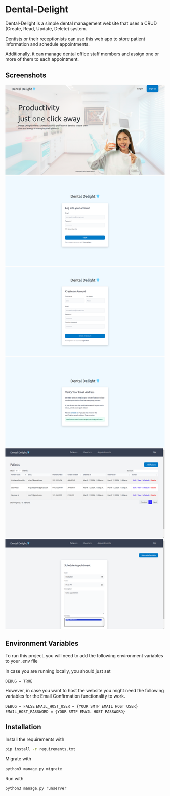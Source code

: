
# Dental-Delight

Dental-Delight is a simple dental management website that uses a CRUD (Create, Read, Update, Delete) system. 

Dentists or their receptionists can use this web app to store patient information and schedule appointments. 

Additionally, it can manage dental office staff members and assign one or more of them to each appointment.


## Screenshots

![App Screenshot](/screenshots/screenshot1.png)
![App Screenshot](/screenshots/screenshot2.png)
![App Screenshot](/screenshots/screenshot3.png)
![App Screenshot](/screenshots/screenshot4.png)
![App Screenshot](/screenshots/screenshot5.png)
![App Screenshot](/screenshots/screenshot6.png)

## Environment Variables

To run this project, you will need to add the following environment variables to your .env file

In case you are running locally, you should just set

`DEBUG = TRUE`

However, in case you want to host the website you might need the following variables for the Email Confirmation functionality to work. 

`DEBUG = FALSE`
`EMAIL_HOST_USER = {YOUR SMTP EMAIL HOST USER}`
`EMAIL_HOST_PASSWORD = {YOUR SMTP EMAIL HOST PASSWORD}`


## Installation

Install the requirements with

```bash
pip install -r requirements.txt
```

Migrate with 
```bash
python3 manage.py migrate
```

Run with 
```bash
python3 manage.py runserver
```